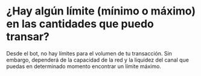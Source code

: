 # ¿Hay algún límite (mínimo o máximo) en las cantidades que puedo transar?

Desde el bot, no hay límites para el volumen de tu transacción. Sin embargo, dependerá de la capacidad de la red y la liquidez del canal que puedas en determinado momento encontrar un límite máximo.